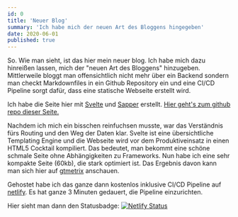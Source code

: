 ```yaml
---
id: 0
title: 'Neuer Blog'
summary: 'Ich habe mich der neuen Art des Bloggens hingegeben'
date: 2020-06-01
published: true
---
```


So. Wie man sieht, ist das hier mein neuer blog. Ich habe mich dazu hinreißen lassen, mich der "neuen Art des Bloggens" hinzugeben. Mittlerweile bloggt man offensichtlich nicht mehr über ein Backend sondern man checkt Markdownfiles in ein Github Repository ein und eine CI/CD Pipeline sorgt dafür, dass eine statische Webseite erstellt wird.

Ich habe die Seite hier mit [Svelte](https://svelte.dev/) und [Sapper](https://sapper.svelte.dev/) erstellt. [Hier geht's zum github repo dieser Seite.](https://github.com/llotz/lukas2020)

Nachdem ich mich ein bisschen reinfuchsen musste, war das Verständnis fürs Routing und den Weg der Daten klar. Svelte ist eine übersichtliche Templating Engine und die Webseite wird vor dem Produktiveinsatz in einen HTML5 Cocktail kompiliert. Das bedeutet, man bekommt eine schöne schmale Seite ohne Abhängigkeiten zu Frameworks. Nun habe ich eine sehr kompakte Seite (60kb), die stark optimiert ist. Das Ergebnis davon kann man sich hier auf [gtmetrix](https://gtmetrix.com/reports/lukaslotz.de/KYe93JMu) anschauen.

Gehostet habe ich das ganze dann kostenlos inklusive CI/CD Pipeline auf [netlify](https://netlify.com). Es hat ganze 3 Minuten gedauert, die Pipeline einzurichten.

Hier sieht man dann den Statusbadge: [![Netlify Status](https://api.netlify.com/api/v1/badges/4fad94f6-d4ee-4ed9-bc97-a549de08d994/deploy-status)](https://app.netlify.com/sites/determined-albattani-7c4378/deploys)
